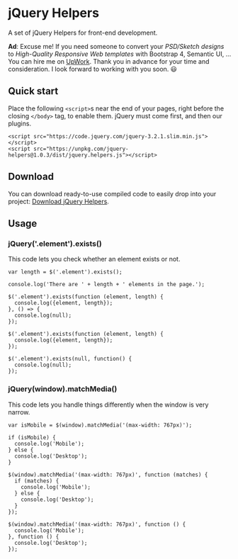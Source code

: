 # jQuery Helpers
A set of jQuery Helpers for front-end development.

**Ad**: Excuse me! If you need someone to convert your *PSD/Sketch designs* to *High-Quality Responsive Web templates* with Bootstrap 4, Semantic UI, ... You can hire me on [UpWork](https://www.upwork.com/freelancers/~015d7d36a8c95a856a). Thank you in advance for your time and consideration. I look forward to working with you soon. 😃

## Quick start
Place the following `<script>`s near the end of your pages, right before the closing `</body>` tag, to enable them. jQuery must come first, and then our plugins.

```
<script src="https://code.jquery.com/jquery-3.2.1.slim.min.js"></script>
<script src="https://unpkg.com/jquery-helpers@1.0.3/dist/jquery.helpers.js"></script>
```

## Download
You can download ready-to-use compiled code to easily drop into your project: [Download jQuery Helpers](https://unpkg.com/jquery-helpers@1.0.3/dist/).

## Usage

### jQuery('.element').exists()
This code lets you check whether an element exists or not.

```
var length = $('.element').exists();

console.log('There are ' + length + ' elements in the page.');
```

```
$('.element').exists(function (element, length) {
  console.log({element, length});
}, () => {
  console.log(null);
});
```

```
$('.element').exists(function (element, length) {
  console.log({element, length});
});
```

```
$('.element').exists(null, function() {
  console.log(null);
});
```

### jQuery(window).matchMedia()
This code lets you handle things differently when the window is very narrow.

```
var isMobile = $(window).matchMedia('(max-width: 767px)');

if (isMobile) {
  console.log('Mobile');
} else {
  console.log('Desktop');
}
```

```
$(window).matchMedia('(max-width: 767px)', function (matches) {
  if (matches) {
    console.log('Mobile');
  } else {
    console.log('Desktop');
  }
});
```

```
$(window).matchMedia('(max-width: 767px)', function () {
  console.log('Mobile');
}, function () {
  console.log('Desktop');
});
```
